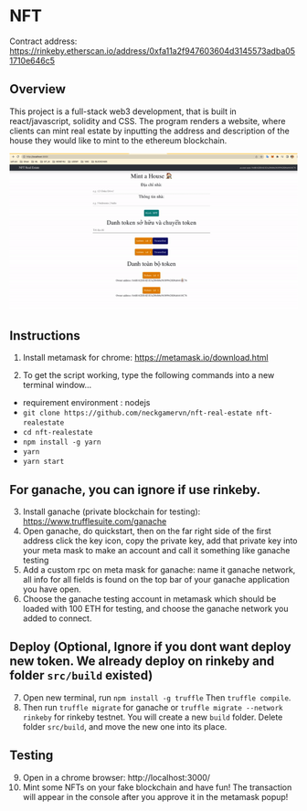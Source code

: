 # NFT

Contract address: https://rinkeby.etherscan.io/address/0xfa11a2f947603604d3145573adba051710e646c5

## Overview

This project is a full-stack web3 development, that is built in react/javascript, solidity and CSS. The program renders a
website, where clients can mint real estate by inputting the address and description of the house they would like to mint to
the ethereum blockchain.

<p align="center">
  <img src="gif.gif">
</p>

## Instructions

1. Install metamask for chrome: https://metamask.io/download.html

2. To get the script working, type the following commands into a new terminal window...

- requirement environment : nodejs
- `git clone https://github.com/neckgamervn/nft-real-estate nft-realestate`
- `cd nft-realestate`
- `npm install -g yarn`
- `yarn`
- `yarn start`

## For ganache, you can ignore if use rinkeby.

3. Install ganache (private blockchain for testing): https://www.trufflesuite.com/ganache
4. Open ganache, do quickstart, then on the far right side of the first address click the key icon, copy the private key,
   add that private key into your meta mask to make an account and call it something like ganache testing
5. Add a custom rpc on meta mask for ganache: name it ganache network, all info for all fields is found on the top bar of your
   ganache application you have open.
6. Choose the ganache testing account in metamask which should be loaded with 100 ETH for testing, and choose the ganache
   network you added to connect.

## Deploy (Optional, Ignore if you dont want deploy new token. We already deploy on rinkeby and folder `src/build` existed)

7.  Open new terminal, run `npm install -g truffle` Then `truffle compile`.
8.  Then run `truffle migrate` for ganache or `truffle migrate --network rinkeby` for rinkeby testnet. You will create a new `build` folder. Delete folder `src/build`, and move the new one into its place.

## Testing

9. Open in a chrome browser: http://localhost:3000/
10. Mint some NFTs on your fake blockchain and have fun! The transaction will appear in the console after you approve it in
    the metamask popup!
